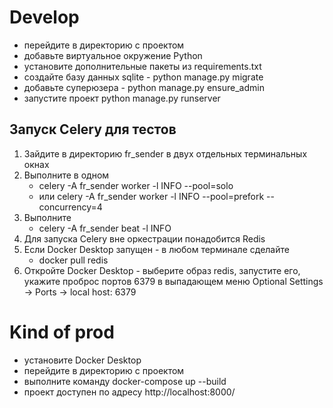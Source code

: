 # Develop
- перейдите в директорию с проектом
- добавьте виртуальное окружение Python
- установите дополнительные пакеты из requirements.txt
- создайте базу данных sqlite -  python manage.py migrate
- добавьте суперюзера - python manage.py ensure_admin
- запустите проект python manage.py runserver


## Запуск Celery для тестов
1. Зайдите в директорию fr_sender в двух отдельных терминальных окнах
2. Выполните в одном 
   - celery -A fr_sender worker -l INFO --pool=solo 
   - или celery -A fr_sender worker -l INFO --pool=prefork --concurrency=4
3. Выполните 
   - celery -A fr_sender beat -l INFO
4. Для запуска Celery вне оркестрации понадобится Redis
5. Если Docker Desktop запущен - в любом терминале сделайте 
   - docker pull redis
6. Откройте Docker Desktop - выберите образ redis, запустите его, укажите проброс портов 6379 в выпадающем меню Optional Settings -> Ports -> local host: 6379

# Kind of prod
- установите Docker Desktop
- перейдите в директорию с проектом
- выполните команду docker-compose up --build
- проект доступен по адресу http://localhost:8000/